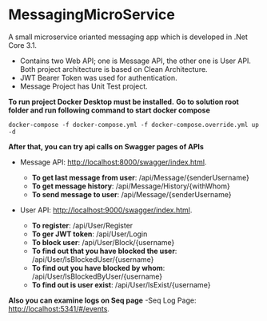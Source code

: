 # MessagingMicroService
A small microservice orianted messaging app which is developed in .Net Core 3.1.
- Contains two Web API; one is Message API, the other one is User API. Both project architecture is based on Clean Architecture.
- JWT Bearer Token was used for authentication.
- Message Project has Unit Test project.

**To run project Docker Desktop must be installed.**
**Go to solution root folder and run following command to start docker compose**
```
docker-compose -f docker-compose.yml -f docker-compose.override.yml up -d
```
**After that, you can try api calls on Swagger pages of APIs**

- Message API: [http://localhost:8000/swagger/index.html](http://localhost:8000/swagger/index.html).
  - **To get last message from user**: /api/Message/{senderUsername}
  - **To get message history**: /api/Message/History/{withWhom}
  - **To send message to user**: /api/Message/{senderUsername}

- User API: [http://localhost:9000/swagger/index.html](http://localhost:9000/swagger/index.html).
  - **To register**: /api/User/Register
  - **To ger JWT token**: /api/User/Login
  - **To block user**: /api/User/Block/{username}
  - **To find out that you have blocked the user**: /api/User/IsBlockedUser/{username}
  - **To find out you have blocked by whom**: /api/User/IsBlockedByUser/{username}
  - **To find out is user exist**: /api/User/IsExist/{username}

**Also you can examine logs on Seq page**
-Seq Log Page: [http://localhost:5341/#/events](http://localhost:5341/#/events).



